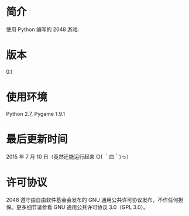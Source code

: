 # 简介
使用 Python 编写的 2048 游戏.

# 版本
0.1

# 使用环境
Python 2.7, Pygame 1.9.1

# 最后更新时间
2015 年 7 月 10 日（竟然还能运行起来 ○( ＾皿＾)っ）

# 许可协议
2048 遵守由自由软件基金会发布的 GNU 通用公共许可协议发布，不作任何担保。更多细节请参看 GNU 通用公共许可协议 3.0（GPL 3.0）。
